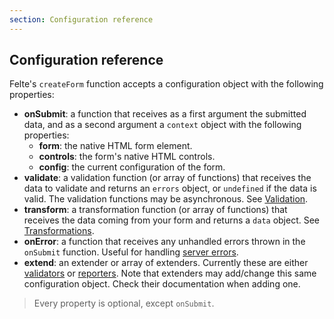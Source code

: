 ```yaml
---
section: Configuration reference
---
```


## Configuration reference

Felte's `createForm` function accepts a configuration object with the following properties:

- **onSubmit**: a function that receives as a first argument the submitted data, and as a second argument a `context` object with the following properties:
  - **form**: the native HTML form element.
  - **controls**: the form's native HTML controls.
  - **config**: the current configuration of the form.
- **validate**: a validation function (or array of functions) that receives the data to validate and returns an `errors` object, or `undefined` if the data is valid. The validation functions may be asynchronous. See [Validation](/docs/solid/validation).
- **transform**: a transformation function (or array of functions) that receives the data coming from your form and returns a `data` object. See [Transformations](/docs/solid/transformations).
- **onError**: a function that receives any unhandled errors thrown in the `onSubmit` function. Useful for handling [server errors](/docs/solid/validation#server-errors).
- **extend**: an extender or array of extenders. Currently these are either [validators](/docs/solid/validators) or [reporters](/docs/solid/reporters). Note that extenders may add/change this same configuration object. Check their documentation when adding one.

> Every property is optional, except `onSubmit`.
